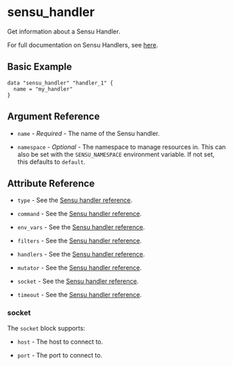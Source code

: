 # sensu_handler

Get information about a Sensu Handler.

For full documentation on Sensu Handlers, see [here](https://docs.sensu.io/sensu-go/5.0/reference/handlers).

## Basic Example

```hcl
data "sensu_handler" "handler_1" {
  name = "my_handler"
}
```

## Argument Reference

* `name` - *Required* - The name of the Sensu handler.

* `namespace` - *Optional* - The namespace to manage resources in. This can
  also be set with the `SENSU_NAMESPACE` environment variable. If not set,
  this defaults to `default`.

## Attribute Reference

* `type` - See the [Sensu handler reference](https://docs.sensu.io/sensu-go/5.0/reference/handlers/#handler-attributes).

* `command` - See the [Sensu handler reference](https://docs.sensu.io/sensu-go/5.0/reference/handlers/#handler-attributes).

* `env_vars` - See the [Sensu handler reference](https://docs.sensu.io/sensu-go/5.0/reference/handlers/#handler-attributes).

* `filters` - See the [Sensu handler reference](https://docs.sensu.io/sensu-go/5.0/reference/handlers/#handler-attributes).

* `handlers` - See the [Sensu handler reference](https://docs.sensu.io/sensu-go/5.0/reference/handlers/#handler-attributes).

* `mutator` - See the [Sensu handler reference](https://docs.sensu.io/sensu-go/5.0/reference/handlers/#handler-attributes).

* `socket` - See the [Sensu handler reference](https://docs.sensu.io/sensu-go/5.0/reference/handlers/#handler-attributes).

* `timeout` - See the [Sensu handler reference](https://docs.sensu.io/sensu-go/5.0/reference/handlers/#handler-attributes).

### socket

The `socket` block supports:

* `host` - The host to connect to.

* `port` - The port to connect to.
